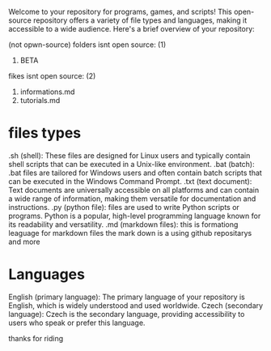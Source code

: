Welcome to your repository for programs, games, and scripts! This open-source repository offers a variety of file types and languages, making it accessible to a wide audience. Here's a brief overview of your repository:

(not opwn-source)
folders isnt open source: (1)
1. BETA

fikes isnt open source: (2)
1. informations.md
2. tutorials.md

# files types
.sh (shell): These files are designed for Linux users and typically contain shell scripts that can be executed in a Unix-like environment.
.bat (batch): .bat files are tailored for Windows users and often contain batch scripts that can be executed in the Windows Command Prompt.
.txt (text document): Text documents are universally accessible on all platforms and can contain a wide range of information, making them versatile for documentation and instructions.
 .py (python file): files are used to write Python scripts or programs. Python is a popular, high-level programming language known for its readability and versatility.
 .md (markdown files): this is formationg leaguage for markdown files the mark down is a using github repositarys and more 

# Languages
English (primary language): The primary language of your repository is English, which is widely understood and used worldwide.
Czech (secondary language): Czech is the secondary language, providing accessibility to users who speak or prefer this language.

thanks for riding